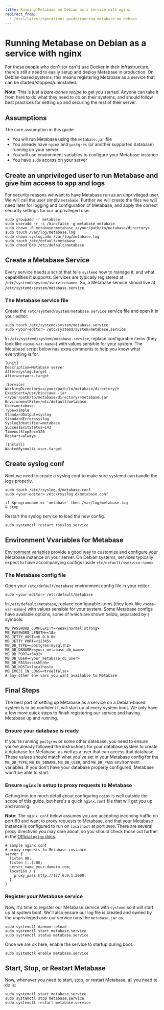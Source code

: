 ```yaml
---
title: Running Metabase on Debian as a service with nginx
redirect_from:
  - /docs/latest/operations-guide/running-metabase-on-debian
---
```


# Running Metabase on Debian as a service with nginx

For those people who don't (or can't) use Docker in their infrastructure, there's still a need to easily setup and deploy Metabase in production. On Debian-based systems, this means registering Metabase as a service that can be started/stopped/uninstalled.

**Note:** This is just a _bare-bones recipe_ to get you started. Anyone can take it from here to do what they need to do on their systems, and should follow best practices for setting up and securing the rest of their server.

## Assumptions

The core assumption in this guide:

- You will run Metabase using the `metabase.jar` file
- You already have `nginx` and `postgres` (or another supported database) running on your server
- You will use environment variables to configure your Metabase instance
- You have `sudo` access on your server

## Create an unprivileged user to run Metabase and give him access to app and logs

For security reasons we want to have Metabase run as an unprivileged user. We will call the user simply `metabase`. Further we will create the files we will need later for logging and configuration of Metabase, and apply the correct security settings for our unprivileged user.

```
sudo groupadd -r metabase
sudo useradd -r -s /bin/false -g metabase metabase
sudo chown -R metabase:metabase </your/path/to/metabase/directory>
sudo touch /var/log/metabase.log
sudo chown syslog:adm /var/log/metabase.log
sudo touch /etc/default/metabase
sudo chmod 640 /etc/default/metabase
```

## Create a Metabase Service

Every service needs a script that tells `systemd` how to manage it, and what capabilities it supports. Services are typically registered at `/etc/systemd/system/<servicename>`. So, a Metabase service should live at `/etc/systemd/system/metabase.service`.

### The Metabase service file

Create the `/etc/systemd/system/metabase.service` service file and open it in your editor:

```
sudo touch /etc/systemd/system/metabase.service
sudo <your-editor> /etc/systemd/system/metabase.service
```

In `/etc/systemd/system/metabase.service`, replace configurable items (they look like `<some-var-name>`) with values sensible for your system. The Metabase script below has extra comments to help you know what everything is for.

```
[Unit]
Description=Metabase server
After=syslog.target
After=network.target

[Service]
WorkingDirectory=</your/path/to/metabase/directory/>
ExecStart=/usr/bin/java -jar </your/path/to/metabase/directory/>metabase.jar
EnvironmentFile=/etc/default/metabase
User=metabase
Type=simple
StandardOutput=syslog
StandardError=syslog
SyslogIdentifier=metabase
SuccessExitStatus=143
TimeoutStopSec=120
Restart=always

[Install]
WantedBy=multi-user.target
```

## Create syslog conf

Next we need to create a syslog conf to make sure systemd can handle the logs properly.

```
sudo touch /etc/rsyslog.d/metabase.conf
sudo <your-editor> /etc/rsyslog.d/metabase.conf

if $programname == 'metabase' then /var/log/metabase.log
& stop
```

Restart the syslog service to load the new config.

```
sudo systemctl restart rsyslog.service
```

## Environment Vvariables for Metabase

[Environment variables](../configuring-metabase/environment-variables.md) provide a good way to customize and configure your Metabase instance on your server. On Debian systems, services typically expect to have accompanying configs inside `etc/default/<service-name>`.

### The Metabase config file

Open your `/etc/default/metabase` environment config file in your editor:

```
sudo <your-editor> /etc/default/metabase
```

In `/etc/default/metabase`, replace configurable items (they look like `<some-var-name>`) with values sensible for your system. Some Metabase configs have available options, some of which are shown below, separated by `|` symbols:

```
MB_PASSWORD_COMPLEXITY=<weak|normal|strong>
MB_PASSWORD_LENGTH=<10>
MB_JETTY_HOST=<0.0.0.0>
MB_JETTY_PORT=<12345>
MB_DB_TYPE=<postgres|mysql|h2>
MB_DB_DBNAME=<your_metabase_db_name>
MB_DB_PORT=<5432>
MB_DB_USER=<your_metabase_db_user>
MB_DB_PASS=<ssshhhh>
MB_DB_HOST=<localhost>
MB_EMOJI_IN_LOGS=<true|false>
# any other env vars you want available to Metabase
```

## Final Steps

The best part of setting up Metabase as a service on a Debian-based system is to be confident it will start up at every system boot. We only have a few more quick steps to finish registering our service and having Metabase up and running.

### Ensure your database is ready

If you're running `postgres` or some other database, you need to ensure you've already followed the instructions for your database system to create a database for Metabase, as well as a user that can access that database. These values should match what you've set in your Metabase config for the `MB_DB_TYPE`, `MB_DB_DBNAME`, `MB_DB_USER`, and `MB_DB_PASS` environment variables. If you don't have your database properly configured, Metabase won't be able to start.

### Ensure `nginx` is setup to proxy requests to Metabase

Getting into too much detail about configuring `nginx` is well outside the scope of this guide, but here's a quick `nginx.conf` file that will get you up and running.

**Note:** The `nginx.conf` below assumes you are accepting incoming traffic on port 80 and want to proxy requests to Metabase, and that your Metabase instance is configured to run on `localhost` at port `3000`. There are several proxy directives you may care about, so you should check those out further in the [Official `nginx` docs](https://nginx.org/en/docs/).

```
# sample nginx.conf
# proxy requests to Metabase instance
server {
  listen 80;
  listen [::]:80;
  server_name your.domain.com;
  location / {
    proxy_pass http://127.0.0.1:3000;
  }
}
```

### Register your Metabase service

Now, it's time to register our Metabase service with `systemd` so it will start up at system boot. We'll also ensure our log file is created and owned by the unprivileged user our service runs the `metabase.jar` as.

```
sudo systemctl daemon-reload
sudo systemctl start metabase.service
sudo systemctl status metabase.service
```

Once we are ok here, enable the service to startup during boot.

```
sudo systemctl enable metabase.service
```

## Start, Stop, or Restart Metabase

Now, whenever you need to start, stop, or restart Metabase, all you need to do is:

```
sudo systemctl start metabase.service
sudo systemctl stop metabase.service
sudo systemctl restart metabase.service
```
